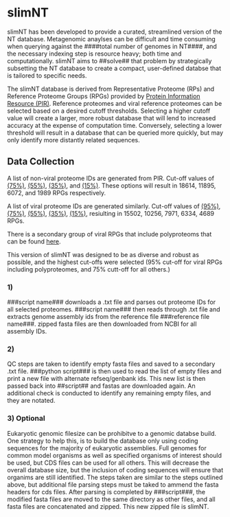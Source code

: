 # slimNT

slimNT has been developed to provide a curated, streamlined version of the NT database. Metagenomic anaylses can be difficult and time consuming when querying against the ####total number of genomes in NT####, and the necessary indexing step is resource heavy; both time and computationally. slimNT aims to ##solve## that problem by strategically subsetting the NT database to create a compact, user-defined databse that is tailored to specific needs.

The slimNT database is derived from Representative Proteome (RPs) and Reference Proteome Groups (RPGs) provided by [Protein Information Resource (PIR)](https://proteininformationresource.org/rps/). Reference proteomes and viral reference proteomes can be selected based on a desired cutoff thresholds. Selecting a higher cutoff value will create a larger, more robust database that will lend to increased accuracy at the expense of computation time. Conversely, selecting a lower threshold will result in a database that can be queried more quickly, but may only identify more distantly related sequences.

## Data Collection

A list of non-viral proteome IDs are generated from PIR. Cut-off values of [(75%)](https://proteininformationresource.org/rps/data/current/75/rpg-75.txt), [(55%)](https://proteininformationresource.org/rps/data/current/55/rpg-55.txt), [(35%)](https://proteininformationresource.org/rps/data/current/35/rpg-35.txt), and [(15%)](https://proteininformationresource.org/rps/data/current/15/rpg-15.txt). These options will result in 18614, 11895, 6072, and 1989 RPGs respectively. 

A list of viral proteome IDs are generated similarly. Cut-off values of [(95%)](https://proteininformationresource.org/rps/viruses/data/current/95/rpg-95.txt), [(75%)](https://proteininformationresource.org/rps/viruses/data/current/75/rpg-75.txt), [(55%)](https://proteininformationresource.org/rps/viruses/data/current/55/rpg-55.txt), [(35%)](https://proteininformationresource.org/rps/viruses/data/current/35/rpg-35.txt), [(15%)](https://proteininformationresource.org/rps/viruses/data/current/15/rpg-15.txt), resiulting in 15502, 10256, 7971, 6334, 4689 RPGs. 

There is a secondary group of viral RPGs that include polyproteoms that can be found [here](https://proteininformationresource.org/download/rps/rpg_virus_all/current/).

This version of slimNT was designed to be as diverse and robust as possible, and the highest cut-offs were selected (95% cut-off for viral RPGs including polyproteomes, and 75% cutt-off for all others.)

### 1) 
###script name### downloads a .txt file and parses out proteome IDs for all selected proteomes. ###script name### then reads through .txt file and extracts genome assembly ids from the reference file ###reference file name###. zipped fasta files are then downloaded from NCBI for all assembly IDs.

### 2)
QC steps are taken to identify empty fasta files and saved to a secondary .txt file. ###python script### is then used to read the list of empty files and print a new file with alternate refseq/genbank ids. This new list is then passed back into ##script## and fastas are downloaded again. An additional check is conducted to identify any remaining empty files, and they are notated.

### 3) Optional
Eukaryotic genomic filesize can be prohibitve to a genomic databse build. One strategy to help this, is to build the database only using coding sequences for the majority of eukaryotic assemblies. Full genomes for common model organisms as well as specified organisms of interest should be used, but CDS files can be used for all others. This will decrease the overall database size, but the inclusion of coding sequences will ensure that organims are still identified. The steps taken are similar to the steps outlined above, but additional file parsing steps must be taked to ammend the fasta headers for cds files. After parsing is completed by ###script###, the modified fasta files are moved to the same directory as other files, and all fasta files are concatenated and zipped. This new zipped file is slimNT.

